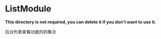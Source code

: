 # ListModule

**This directory is not required, you can delete it if you don't want to use it.**

后台列表查看功能的的集合
